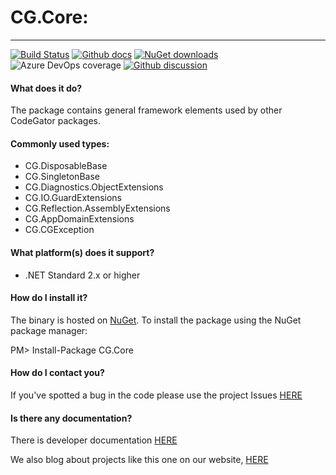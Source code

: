 # CG.Core: 
---
[![Build Status](https://dev.azure.com/codegator/CG.Core/_apis/build/status/CodeGator.CG.Core?branchName=master)](https://dev.azure.com/codegator/CG.Core/_build/latest?definitionId=1&branchName=master)
[![Github docs](https://img.shields.io/static/v1?label=Documentation&message=online&color=blue)](https://codegator.github.io/CG.Core/index.html)
[![NuGet downloads](https://img.shields.io/nuget/dt/CG.Core.svg?style=flat)](https://nuget.org/packages/CG.Core)
![Azure DevOps coverage](https://img.shields.io/azure-devops/coverage/codegator/CG.Core/3)
[![Github discussion](https://img.shields.io/badge/Discussion-online-blue)](https://github.com/CodeGator/CG.Core/discussions)

#### What does it do?
The package contains general framework elements used by other CodeGator packages.

#### Commonly used types:
* CG.DisposableBase
* CG.SingletonBase
* CG.Diagnostics.ObjectExtensions
* CG.IO.GuardExtensions
* CG.Reflection.AssemblyExtensions
* CG.AppDomainExtensions
* CG.CGException

#### What platform(s) does it support?
* .NET Standard 2.x or higher

#### How do I install it?
The binary is hosted on [NuGet](https://www.nuget.org/packages/CG.Core/). To install the package using the NuGet package manager:

PM> Install-Package CG.Core

#### How do I contact you?
If you've spotted a bug in the code please use the project Issues [HERE](https://github.com/CodeGator/CG.Core/issues)

#### Is there any documentation?
There is developer documentation [HERE](https://codegator.github.io/CG.Core/)

We also blog about projects like this one on our website, [HERE](http://www.codegator.com)